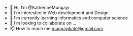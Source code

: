 - 👋 Hi, I’m @KatherineMungayi
- 👀 I’m interested in Web development and Design
- 🌱 I’m currently learning informatics and computer science
- 💞️ I’m looking to collaborate on ...
- 📫 How to reach me mungayikate@gmail.com

<!---
KatherineMungayi/KatherineMungayi is a ✨ special ✨ repository because its `README.md` (this file) appears on your GitHub profile.
You can click the Preview link to take a look at your changes.
--->

